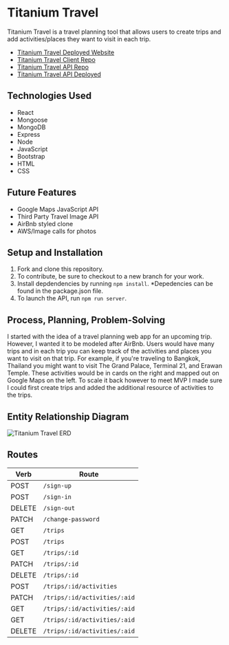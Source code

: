 # Titanium Travel
Titanium Travel is a travel planning tool that allows users to create trips and add activities/places they want to visit in each trip.

- [Titanium Travel Deployed Website](https://nancyho629.github.io/titaniumtravel/#/)
- [Titanium Travel Client Repo](https://github.com/nancyho629/titaniumtravel)
- [Titanium Travel API Repo](https://github.com/nancyho629/titaniumtravel-api)
- [Titanium Travel API Deployed](https://titaniumtravel-api.herokuapp.com/)

## Technologies Used
  - React
  - Mongoose
  - MongoDB
  - Express
  - Node
  - JavaScript
  - Bootstrap
  - HTML
  - CSS

  ## Future Features
  - Google Maps JavaScript API
  - Third Party Travel Image API
  - AirBnb styled clone
  - AWS/Image calls for photos

  ## Setup and Installation
  1.  Fork and clone this repository.
  2.  To contribute, be sure to checkout to a new branch for your work.
  3.  Install depdendencies by running `npm install`.
  *Depedencies can be found in the package.json file.
  4.  To launch the API, run `npm run server`.

## Process, Planning, Problem-Solving
I started with the idea of a travel planning web app for an upcoming trip. However, I wanted it to be modeled after AirBnb. Users would have many trips and in each trip you can keep track of the activities and places you want to visit on that trip. For example, if you're traveling to Bangkok, Thailand you might want to visit The Grand Palace, Terminal 21, and Erawan Temple. These activities would be in cards on the right and mapped out on Google Maps on the left. To scale it back however to meet MVP I made sure I could first create trips and added the additional resource of activities to the trips.

## Entity Relationship Diagram
![Titanium Travel ERD](./images/ERD.png)

## Routes
|  Verb |  Route |
|-------|--------|
| POST   | `/sign-up`  |
| POST   | `/sign-in`  |
| DELETE  | `/sign-out`  |
| PATCH   | `/change-password`  |
| GET   | `/trips`  |
| POST   | `/trips`  |
| GET   | `/trips/:id`  |
| PATCH  | `/trips/:id`  |
| DELETE  | `/trips/:id` |
| POST  |  `/trips/:id/activities` |
| PATCH  | `/trips/:id/activities/:aid` |
| GET  | `/trips/:id/activities/:aid`  |
| GET   | `/trips/:id/activities/:aid`  |
| DELETE   | `/trips/:id/activities/:aid`  |

